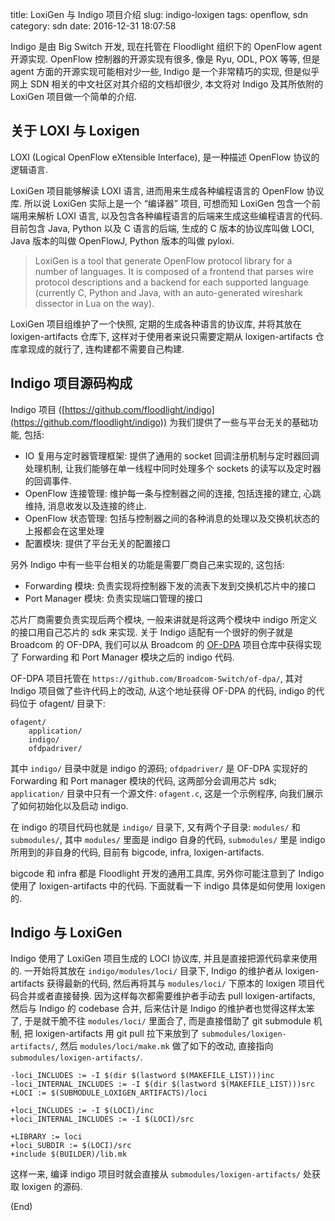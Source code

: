 title: LoxiGen 与 Indigo 项目介绍
slug: indigo-loxigen
tags: openflow, sdn
category: sdn
date: 2016-12-31 18:07:58

Indigo 是由 Big Switch 开发, 现在托管在 Floodlight 组织下的 OpenFlow agent 开源实现. OpenFlow 控制器的开源实现有很多, 像是 Ryu, ODL, POX 等等, 但是 agent 方面的开源实现可能相对少一些, Indigo 是一个非常精巧的实现, 但是似乎网上 SDN 相关的中文社区对其介绍的文档却很少, 本文将对 Indigo 及其所依附的 LoxiGen 项目做一个简单的介绍.

## 关于 LOXI 与 Loxigen

LOXI (Logical OpenFlow eXtensible Interface), 是一种描述 OpenFlow 协议的逻辑语言.

LoxiGen 项目能够解读 LOXI 语言, 进而用来生成各种编程语言的 OpenFlow 协议库. 所以说 LoxiGen 实际上是一个 “编译器” 项目, 可想而知 LoxiGen 包含一个前端用来解析 LOXI 语言, 以及包含各种编程语言的后端来生成这些编程语言的代码. 目前包含 Java, Python 以及 C 语言的后端, 生成的 C 版本的协议库叫做 LOCI, Java 版本的叫做 OpenFlowJ, Python 版本的叫做 pyloxi.

> LoxiGen is a tool that generate OpenFlow protocol library for a number of languages. It is composed of a frontend that parses wire protocol descriptions and a backend for each supported language (currently C, Python and Java, with an auto-generated wireshark dissector in Lua on the way).

LoxiGen 项目组维护了一个快照, 定期的生成各种语言的协议库, 并将其放在 loxigen-artifacts 仓库下, 这样对于使用者来说只需要定期从 loxigen-artifacts 仓库拿现成的就行了, 连构建都不需要自己构建.

## Indigo 项目源码构成

Indigo 项目 ([https://github.com/floodlight/indigo](https://github.com/floodlight/indigo)) 为我们提供了一些与平台无关的基础功能, 包括:

* IO 复用与定时器管理框架: 提供了通用的 socket 回调注册机制与定时器回调处理机制, 让我们能够在单一线程中同时处理多个 sockets 的读写以及定时器的回调事件.
* OpenFlow 连接管理: 维护每一条与控制器之间的连接, 包括连接的建立, 心跳维持, 消息收发以及连接的终止.
* OpenFlow 状态管理: 包括与控制器之间的各种消息的处理以及交换机状态的上报都会在这里处理
* 配置模块: 提供了平台无关的配置接口

另外 Indigo 中有一些平台相关的功能是需要厂商自己来实现的, 这包括:

* Forwarding 模块: 负责实现将控制器下发的流表下发到交换机芯片中的接口
* Port Manager 模块: 负责实现端口管理的接口

芯片厂商需要负责实现后两个模块, 一般来讲就是将这两个模块中 indigo 所定义的接口用自己芯片的 sdk 来实现. 关于 Indigo 适配有一个很好的例子就是 Broadcom 的 OF-DPA, 我们可以从 Broadcom 的 [OF-DPA](https://github.com/Broadcom-Switch/of-dpa/) 项目仓库中获得实现了 Forwarding 和 Port Manager 模块之后的 indigo 代码.

OF-DPA 项目托管在 `https://github.com/Broadcom-Switch/of-dpa/`, 其对 Indigo 项目做了些许代码上的改动, 从这个地址获得 OF-DPA 的代码, indigo 的代码位于 ofagent/ 目录下:

    ofagent/
	    application/
	    indigo/
	    ofdpadriver/

其中 `indigo/` 目录中就是 indigo 的源码; `ofdpadriver/` 是 OF-DPA 实现好的 Forwarding 和 Port manager 模块的代码, 这两部分会调用芯片 sdk; `application/` 目录中只有一个源文件: `ofagent.c`, 这是一个示例程序, 向我们展示了如何初始化以及启动 indigo.

在 indigo 的项目代码也就是 `indigo/` 目录下, 又有两个子目录: `modules/` 和 `submodules/`, 其中 `modules/` 里面是 indigo 自身的代码, `submodules/` 里是 indigo 所用到的非自身的代码, 目前有 bigcode, infra, loxigen-artifacts.

bigcode 和 infra 都是 Floodlight 开发的通用工具库, 另外你可能注意到了 Indigo 使用了 loxigen-artifacts 中的代码. 下面就看一下 indigo 具体是如何使用 loxigen 的.

## Indigo 与 LoxiGen

Indigo 使用了 LoxiGen 项目生成的 LOCI 协议库, 并且是直接把源代码拿来使用的. 一开始将其放在 `indigo/modules/loci/` 目录下, Indigo 的维护者从 loxigen-artifacts 获得最新的代码, 然后再将其与 `modules/loci/` 下原本的 loxigen 项目代码合并或者直接替换. 因为这样每次都需要维护者手动去 pull loxigen-artifacts, 然后与 Indigo 的 codebase 合并, 后来估计是 Indigo 的维护者也觉得这样太笨了, 于是就干脆不往 `modules/loci/` 里面合了, 而是直接借助了 git submodule 机制, 把 loxigen-artifacts 用 git pull 拉下来放到了 `submodules/loxigen-artifacts/`, 然后 `modules/loci/make.mk` 做了如下的改动, 直接指向 `submodules/loxigen-artifacts/`.

    -loci_INCLUDES := -I $(dir $(lastword $(MAKEFILE_LIST)))inc
    -loci_INTERNAL_INCLUDES := -I $(dir $(lastword $(MAKEFILE_LIST)))src
    +LOCI := $(SUBMODULE_LOXIGEN_ARTIFACTS)/loci

    +loci_INCLUDES := -I $(LOCI)/inc
    +loci_INTERNAL_INCLUDES := -I $(LOCI)/src

    +LIBRARY := loci
    +loci_SUBDIR := $(LOCI)/src
    +include $(BUILDER)/lib.mk

这样一来, 编译 indigo 项目时就会直接从 `submodules/loxigen-artifacts/` 处获取 loxigen 的源码.

(End)
